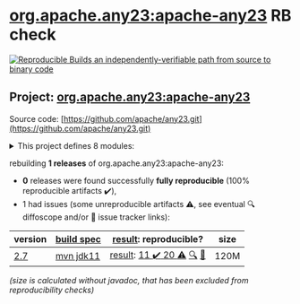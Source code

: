 [org.apache.any23:apache-any23](https://central.sonatype.com/artifact/org.apache.any23/apache-any23/versions) RB check
=======

[![Reproducible Builds](https://reproducible-builds.org/images/logos/rb.svg) an independently-verifiable path from source to binary code](https://reproducible-builds.org/)

## Project: [org.apache.any23:apache-any23](https://central.sonatype.com/artifact/org.apache.any23/apache-any23/versions)

Source code: [https://github.com/apache/any23.git](https://github.com/apache/any23.git)

<details><summary>This project defines 8 modules:</summary>

* [org.apache.any23:apache-any23](https://search.maven.org/artifact/org.apache.any23/apache-any23/)
* [org.apache.any23:apache-any23-api](https://search.maven.org/artifact/org.apache.any23/apache-any23-api/)
* [org.apache.any23:apache-any23-cli](https://search.maven.org/artifact/org.apache.any23/apache-any23-cli/)
* [org.apache.any23:apache-any23-core](https://search.maven.org/artifact/org.apache.any23/apache-any23-core/)
* [org.apache.any23:apache-any23-csvutils](https://search.maven.org/artifact/org.apache.any23/apache-any23-csvutils/)
* [org.apache.any23:apache-any23-encoding](https://search.maven.org/artifact/org.apache.any23/apache-any23-encoding/)
* [org.apache.any23:apache-any23-mime](https://search.maven.org/artifact/org.apache.any23/apache-any23-mime/)
* [org.apache.any23:apache-any23-test-resources](https://search.maven.org/artifact/org.apache.any23/apache-any23-test-resources/)
</details>

rebuilding **1 releases** of org.apache.any23:apache-any23:
- **0** releases were found successfully **fully reproducible** (100% reproducible artifacts :heavy_check_mark:),
- 1 had issues (some unreproducible artifacts :warning:, see eventual :mag: diffoscope and/or :memo: issue tracker links):

| version | [build spec](/BUILDSPEC.md) | [result](https://reproducible-builds.org/docs/jvm/): reproducible? | size |
| -- | --------- | ------ | -- |
| [2.7](https://search.maven.org/artifact/org.apache.any23/apache-any23/2.7/pom) | [mvn jdk11](any23-2.7.buildspec) | [result](apache-any23-2.7.buildinfo): [11 :heavy_check_mark:  20 :warning:](apache-any23-2.7.buildcompare) [:mag:](apache-any23-2.7.diffoscope) [:memo:](https://github.com/apache/any23/pull/270) | 120M |

<i>(size is calculated without javadoc, that has been excluded from reproducibility checks)</i>
